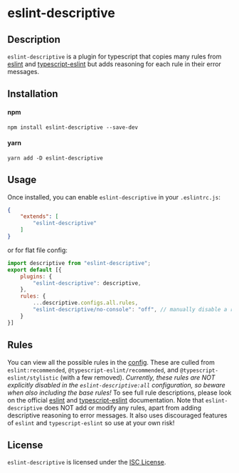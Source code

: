 # eslint-descriptive

## Description
`eslint-descriptive` is a plugin for typescript that copies many rules from [eslint](https://eslint.org/docs/latest/rules/) and [typescript-eslint](https://typescript-eslint.io/rules/) but adds reasoning for each rule in their error messages.

## Installation
#### npm
```shell
npm install eslint-descriptive --save-dev
```
#### yarn
```shell
yarn add -D eslint-descriptive
```

## Usage
Once installed, you can enable `eslint-descriptive` in your `.eslintrc.js`:

```json
{
    "extends": [
        "eslint-descriptive"
    ]
}
```
or for flat file config:
```javascript
import descriptive from "eslint-descriptive";
export default [{
    plugins: {
        "eslint-descriptive": descriptive,
    },
    rules: {
        ...descriptive.configs.all.rules,
        "eslint-descriptive/no-console": "off", // manually disable a rule
    }
}]
```

## Rules
You can view all the possible rules in the [config](./configs/all.js).
These are culled from `eslint:recommended`, `@typescript-eslint/recommended`, and `@typescript-eslint/stylistic` (with a few removed).
*Currently, these rules are NOT explicitly disabled in the `eslint-descriptive:all` configuration, so beware when also including the base rules!*
To see full rule descriptions, please look on the official [eslint](https://eslint.org/docs/latest/rules/) and [typescript-eslint](https://typescript-eslint.io/rules/) documentation.
Note that `eslint-descriptive` does NOT add or modify any rules, apart from adding descriptive reasoning to error messages.
It also uses discouraged features of `eslint` and `typescript-eslint` so use at your own risk!


## License
`eslint-descriptive` is licensed under the [ISC License](https://opensource.org/licenses/ISC).
